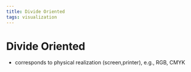 ```yaml
---
title: Divide Oriented
tags: visualization
---
```


# Divide Oriented
- corresponds to physical realization (screen,printer), e.g., RGB, CMYK


















